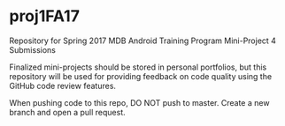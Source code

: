 # proj1FA17
Repository for Spring 2017 MDB Android Training Program Mini-Project 4 Submissions

Finalized mini-projects should be stored in personal portfolios, but this repository will be used for providing feedback on code quality using the GitHub code review features.

When pushing code to this repo, DO NOT push to master. Create a new branch and open a pull request.
